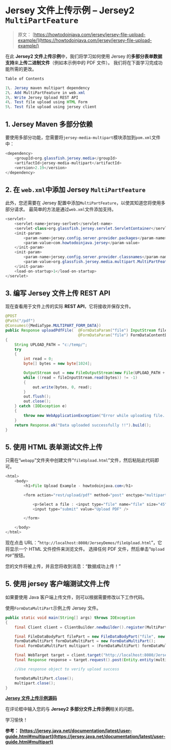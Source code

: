 # Jersey 文件上传示例 – Jersey2 `MultiPartFeature`

> 原文： [https://howtodoinjava.com/jersey/jersey-file-upload-example/](https://howtodoinjava.com/jersey/jersey-file-upload-example/)

在此 **Jersey2 文件上传示例**中，我们将学习如何使用 Jersey 的**多部分表单数据支持**来**上传二进制文件**（例如本示例中的 PDF 文件）。 我们将在下面学习完成功能所需的更改。

```java
Table of Contents

1\. Jersey maven multipart dependency
2\. Add MultiPartFeature in web.xml
3\. Write Jersey Upload REST API
4\. Test file upload using HTML Form
5\. Test file upload using jersey client
```

## 1\. Jersey Maven 多部分依赖

要使用多部分功能，您需要将`jersey-media-multipart`模块添加到`pom.xml`文件中：

```java
<dependency>
    <groupId>org.glassfish.jersey.media</groupId>
    <artifactId>jersey-media-multipart</artifactId>
    <version>2.19</version>
</dependency>

```

## 2\. 在 `web.xml`中添加 Jersey `MultiPartFeature`

此外，您还需要在 Jersey 配置中添加`MultiPartFeature`，以使其知道您将使用多部分请求。 最简单的方法是通过`web.xml`文件添加支持。

```java
<servlet>
	<servlet-name>jersey-serlvet</servlet-name>
	<servlet-class>org.glassfish.jersey.servlet.ServletContainer</servlet-class>
	<init-param>
		<param-name>jersey.config.server.provider.packages</param-name>
		<param-value>com.howtodoinjava.jersey</param-value>
	</init-param>
	<init-param>
		<param-name>jersey.config.server.provider.classnames</param-name>
		<param-value>org.glassfish.jersey.media.multipart.MultiPartFeature</param-value>
	</init-param>
	<load-on-startup>1</load-on-startup>
</servlet>

```

## 3\. 编写 Jersey 文件上传 REST API

现在查看用于文件上传的实际 **REST API**，它将接收并保存文件。

```java
@POST
@Path("/pdf")
@Consumes({MediaType.MULTIPART_FORM_DATA})
public Response uploadPdfFile(	@FormDataParam("file") InputStream fileInputStream,
        						@FormDataParam("file") FormDataContentDisposition fileMetaData) throws Exception
{
	String UPLOAD_PATH = "c:/temp/";
	try 
	{
		int read = 0;
		byte[] bytes = new byte[1024];

		OutputStream out = new FileOutputStream(new File(UPLOAD_PATH + fileMetaData.getFileName()));
		while ((read = fileInputStream.read(bytes)) != -1) 
		{
			out.write(bytes, 0, read);
		}
		out.flush();
		out.close();
	} catch (IOException e) 
	{
		throw new WebApplicationException("Error while uploading file. Please try again !!");
	}
	return Response.ok("Data uploaded successfully !!").build();
}

```

## 5\. 使用 HTML 表单测试文件上传

只需在“`webapp`”文件夹中创建文件“`fileUpload.html`”文件，然后粘贴此代码即可。

```java
<html>
	<body>
		<h1>File Upload Example - howtodoinjava.com</h1>

		<form action="rest/upload/pdf" method="post" enctype="multipart/form-data">

			<p>Select a file : <input type="file" name="file" size="45" accept=".pdf" /></p>
			<input type="submit" value="Upload PDF" />

		</form>

	</body>
</html>

```

现在点击 URL：“`http://localhost:8080/JerseyDemos/fileUpload.html`”，它将显示一个 HTML 文件控件来浏览文件。 选择任何 PDF 文件，然后单击“`Upload PDF`”按钮。

您的文件将被上传，并且您将收到消息：“数据成功上传！”

## 5\. 使用 jersey 客户端测试文件上传

如果要使用 Java 客户端上传文件，则可以根据需要修改以下工作代码。

使用`FormDataMultiPart`示例上传 Jersey 文件。

```java
public static void main(String[] args) throws IOException 
{
	final Client client = ClientBuilder.newBuilder().register(MultiPartFeature.class).build();

	final FileDataBodyPart filePart = new FileDataBodyPart("file", new File("C:/temp/sample.pdf"));
	FormDataMultiPart formDataMultiPart = new FormDataMultiPart();
	final FormDataMultiPart multipart = (FormDataMultiPart) formDataMultiPart.field("foo", "bar").bodyPart(filePart);

	final WebTarget target = client.target("http://localhost:8080/JerseyDemos/rest/upload/pdf");
	final Response response = target.request().post(Entity.entity(multipart, multipart.getMediaType()));

	//Use response object to verify upload success

	formDataMultiPart.close();
	multipart.close();
}

```

[**Jersey 文件上传示例源码**](//howtodoinjava.com/wp-content/uploads/2015/08/JerseyDemos-File-Upload.zip)

在评论框中输入您的与 **Jersey2 多部分文件上传示例**相关的问题。

学习愉快！

**参考： [https://jersey.java.net/documentation/latest/user-guide.html#multipart](https://jersey.java.net/documentation/latest/user-guide.html#multipart)**